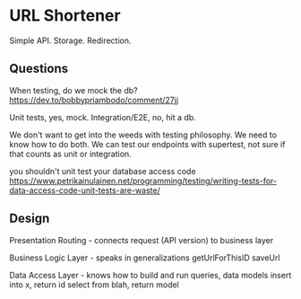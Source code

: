# URL Shortener

Simple API.  Storage.  Redirection.

## Questions

When testing, do we mock the db?
  https://dev.to/bobbypriambodo/comment/27jj

  Unit tests, yes, mock.
  Integration/E2E, no, hit a db.

  We don't want to get into the weeds with testing philosophy.  We need to know
  how to do both.  We can test our endpoints with supertest, not sure if that
  counts as unit or integration.

  you shouldn't unit test your database access code
  https://www.petrikainulainen.net/programming/testing/writing-tests-for-data-access-code-unit-tests-are-waste/

## Design

Presentation
  Routing - connects request (API version) to business layer

Business Logic Layer - speaks in generalizations
  getUrlForThisID
  saveUrl

Data Access Layer - knows how to build and run queries, data models
  insert into x, return id
  select from blah, return model
